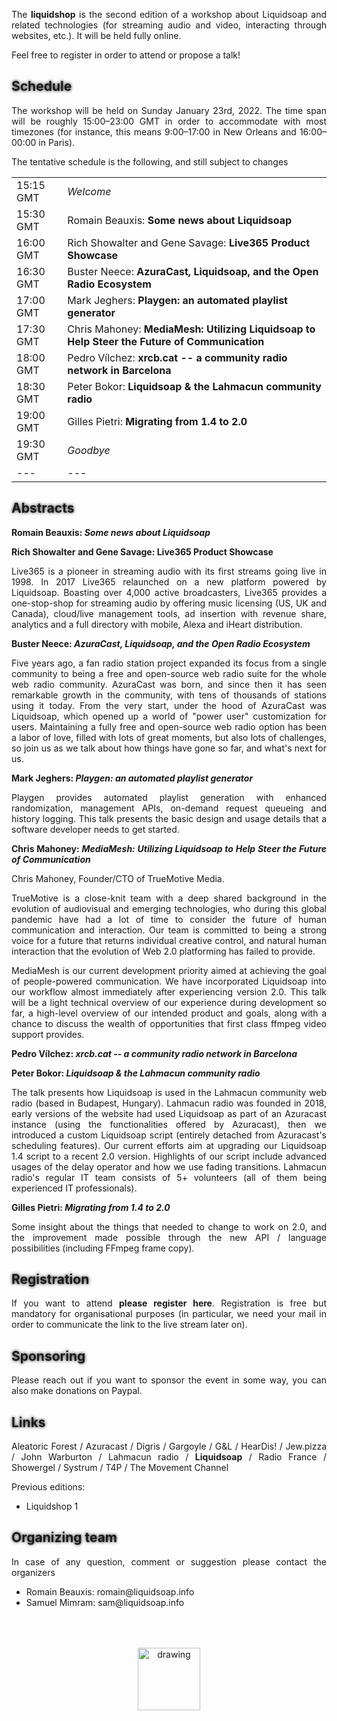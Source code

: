 The **liquidshop** is the second edition of a workshop about
[Liquidsoap](https://www.liquidsoap.info/) and related technologies (for
streaming audio and video, interacting through websites, etc.). It will be held
fully online.

Feel free to [register](https://forms.gle/EDFsfMCS4dNKnrxc9) in order to attend
or propose a talk!

<!--
Presentations
-------------

Three kinds of presentations will be featured during the workshop:

- _showcase_ (15 min): a short presentation about a website / radio / art
  installation that you built using Liquidsoap or related tools
- _tech talks_ (30 min): an in-depth presentation of a technology related to
  Liquidsoap and streaming in general
- _workshop_: user-centered freeform discussions about your project or issues
  around Liquidsoap and streaming
-->

Schedule
--------

The workshop will be held on Sunday January 23rd, 2022. The time span will be
roughly 15:00–23:00 GMT in order to accommodate with most timezones (for
instance, this means 9:00–17:00 in New Orleans and 16:00–00:00 in Paris).

The tentative schedule is the following, and still subject to changes

|   |   |
|---|---|
| 15:15 GMT | _Welcome_ |
| 15:30 GMT | Romain Beauxis: __Some news about Liquidsoap__ |
| 16:00 GMT | Rich Showalter and Gene Savage: __Live365 Product Showcase__ |
| 16:30 GMT | Buster Neece: __AzuraCast, Liquidsoap, and the Open Radio Ecosystem__ |
| 17:00 GMT | Mark Jeghers: __Playgen: an automated playlist generator__ |
| 17:30 GMT | Chris Mahoney: __MediaMesh: Utilizing Liquidsoap to Help Steer the Future of Communication__ |
| 18:00 GMT | Pedro Vílchez: __[xrcb.cat](https://xrcb.cat/) -- a community radio network in Barcelona__ |
| 18:30 GMT | Peter Bokor: __Liquidsoap & the [Lahmacun community radio](https://www.lahmacun.hu/)__ |
| 19:00 GMT | Gilles Pietri: __Migrating from 1.4 to 2.0__ |
| 19:30 GMT | _Goodbye_ |
|---|---|

Abstracts
---------

**Romain Beauxis: _Some news about Liquidsoap_**

**Rich Showalter and Gene Savage: Live365 Product Showcase**

Live365 is a pioneer in streaming audio with its first streams going live in 1998. In 2017 Live365 relaunched on a new platform powered by Liquidsoap. Boasting over 4,000 active broadcasters, Live365 provides a one-stop-shop for streaming audio by offering music licensing (US, UK and Canada), cloud/live management tools, ad insertion with revenue share, analytics and a full directory with mobile, Alexa and iHeart distribution.

**Buster Neece: _AzuraCast, Liquidsoap, and the Open Radio Ecosystem_**

Five years ago, a fan radio station project expanded its focus from a single
community to being a free and open-source web radio suite for the whole web
radio community. AzuraCast was born, and since then it has seen remarkable
growth in the community, with tens of thousands of stations using it today. From
the very start, under the hood of AzuraCast was Liquidsoap, which opened up a
world of "power user" customization for users. Maintaining a fully free and
open-source web radio option has been a labor of love, filled with lots of great
moments, but also lots of challenges, so join us as we talk about how things
have gone so far, and what's next for us.

**Mark Jeghers: _Playgen: an automated playlist generator_**

Playgen provides automated playlist generation with enhanced randomization,
management APIs, on-demand request queueing and history logging. This talk
presents the basic design and usage details that a software developer needs to
get started.

**Chris Mahoney: _MediaMesh: Utilizing Liquidsoap to Help Steer the Future of Communication_**

Chris Mahoney, Founder/CTO of TrueMotive Media. 

TrueMotive is a close-knit team with a deep shared background in the evolution
of audiovisual and emerging technologies, who during this global pandemic have
had a lot of time to consider the future of human communication and
interaction. Our team is committed to being a strong voice for a future that
returns individual creative control, and natural human interaction that the
evolution of Web 2.0 platforming has failed to provide.

MediaMesh is our current development priority aimed at achieving the goal of
people-powered communication. We have incorporated Liquidsoap into our workflow
almost immediately after experiencing version 2.0. This talk will be a light
technical overview of our experience during development so far, a high-level
overview of our intended product and goals, along with a chance to discuss the
wealth of opportunities that first class ffmpeg video support provides.

**Pedro Vílchez: _[xrcb.cat](https://xrcb.cat/) -- a community radio network in Barcelona_**

**Peter Bokor: _Liquidsoap & the [Lahmacun community radio](https://www.lahmacun.hu/)_**

The talk presents how Liquidsoap is used in the Lahmacun community web radio
(based in Budapest, Hungary). Lahmacun radio was founded in 2018, early versions
of the website had used Liquidsoap as part of an Azuracast instance (using the
functionalities offered by Azuracast), then we introduced a custom Liquidsoap
script (entirely detached from Azuracast's scheduling features). Our current
efforts aim at upgrading our Liquidsoap 1.4 script to a recent 2.0
version. Highlights of our script include advanced usages of the delay operator
and how we use fading transitions. Lahmacun radio's regular IT team consists of
5+ volunteers (all of them being experienced IT professionals).

**Gilles Pietri: _Migrating from 1.4 to 2.0_**

Some insight about the things that needed to change to work on 2.0, and the
improvement made possible through the new API / language possibilities
(including FFmpeg frame copy).


Registration
------------

If you want to attend [**please register
here**](https://forms.gle/EDFsfMCS4dNKnrxc9). Registration is free but mandatory
for organisational purposes (in particular, we need your mail in order to
communicate the link to the live stream later on).

Sponsoring
----------

Please reach out if you want to sponsor the event in some way, you can also make
[donations on Paypal](http://paypal.me/LiquidsoapMedia).

Links
-----

[Aleatoric Forest](https://radio.af/) / [Azuracast](https://azuracast.com) /
[Digris](digris.ch) / [Gargoyle](http://gargoyle.co.za) /
[G&L](https://www.gl-systemhaus.de/) / [HearDis!](https://www.heardis.com/) /
[Jew.pizza](https://jew.pizza/) / [John
Warburton](https://www.surrey.ac.uk/people/john-warburton) / [Lahmacun
radio](https://www.lahmacun.hu/) /
**[Liquidsoap](https://www.liquidsoap.info/)** / [Radio
France](https://www.radiofrance.fr/) /
[Showergel](https://showergel.readthedocs.io/) / [Systrum](https://systrum.net)
/ [T4P](https://www.t4p.com/) / [The Movement Channel](https://www.themove.tv/)

Previous editions:

- [Liquidshop 1](../1/)

Organizing team
---------------

In case of any question, comment or suggestion please contact the organizers

- Romain Beauxis: [romain@liquidsoap.info](mailto:romain@liquidsoap.info)
- Samuel Mimram: [sam@liquidsoap.info](mailto:sam@liquidsoap.info)

<center><a href="https://www.liquidsoap.info/"><img src="https://www.liquidsoap.info/assets/img/bottle_invert.png" alt="drawing" height="100px" style="margin-top: 50px;"/></a></center>

<style>
p {text-align: justify;}
#downloads {display: none;}
a {text-decoration: none;}
a:hover {text-decoration: underline;}
h1 {text-shadow: 0 0 10px;}
h2 {text-shadow: 0 0 5px;}
iframe {display: block; margin: auto;}
</style>

<script>
window.onload = function() {
  var date = new Date();
  document.querySelector("#schedule + p + p").innerHTML += " (all times are given in <a href='https://en.wikipedia.org/wiki/Greenwich_Mean_Time'>GMT</a>, current GMT time is "+date.getUTCHours()+":"+date.getUTCMinutes()+"):";
  const hours = document.querySelectorAll("#schedule + p + p + table tr td:first-child");
  hours.forEach(function(h) {
    d = new Date("Jan 23 2022 " + h.innerHTML);
    h.innerHTML += " (" + d.getHours() + ":" + d.getMinutes() + " local time)";
  });
}
</script>
